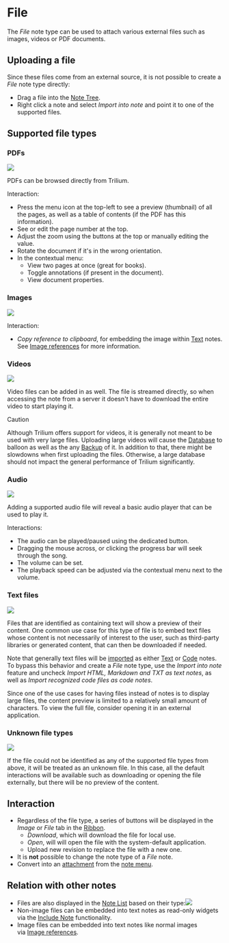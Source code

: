 # File
The _File_ note type can be used to attach various external files such as images, videos or PDF documents.

## Uploading a file

Since these files come from an external source, it is not possible to create a _File_ note type directly:

*   Drag a file into the <a class="reference-link" href="../Basic%20Concepts%20and%20Features/UI%20Elements/Note%20Tree.md">Note Tree</a>.
*   Right click a note and select _Import into note_ and point it to one of the supported files.

## Supported file types

### PDFs

![](File_image.png)

PDFs can be browsed directly from Trilium.

Interaction:

*   Press the menu icon at the top-left to see a preview (thumbnail) of all the pages, as well as a table of contents (if the PDF has this information).
*   See or edit the page number at the top.
*   Adjust the zoom using the buttons at the top or manually editing the value.
*   Rotate the document if it's in the wrong orientation.
*   In the contextual menu:
    *   View two pages at once (great for books).
    *   Toggle annotations (if present in the document).
    *   View document properties.

### Images

![](4_File_image.png)

Interaction:

*   _Copy reference to clipboard_, for embedding the image within [Text](Text.md) notes. See [Image references](Text/Images/Image%20references.md) for more information.

### Videos

![](1_File_image.png)

Video files can be added in as well. The file is streamed directly, so when accessing the note from a server it doesn't have to download the entire video to start playing it.

> [!CAUTION]
> Although Trilium offers support for videos, it is generally not meant to be used with very large files. Uploading large videos will cause the <a class="reference-link" href="../Advanced%20Usage/Database.md">Database</a> to balloon as well as the any <a class="reference-link" href="../Installation%20%26%20Setup/Backup.md">Backup</a> of it. In addition to that, there might be slowdowns when first uploading the files. Otherwise, a large database should not impact the general performance of Trilium significantly.

### Audio

![](3_File_image.png)

Adding a supported audio file will reveal a basic audio player that can be used to play it.

Interactions:

*   The audio can be played/paused using the dedicated button.
*   Dragging the mouse across, or clicking the progress bar will seek through the song.
*   The volume can be set.
*   The playback speed can be adjusted via the contextual menu next to the volume.

### Text files

![](2_File_image.png)

Files that are identified as containing text will show a preview of their content. One common use case for this type of file is to embed text files whose content is not necessarily of interest to the user, such as third-party libraries or generated content, that can then be downloaded if needed.

Note that generally text files will be [imported](../Basic%20Concepts%20and%20Features/Import%20%26%20Export) as either <a class="reference-link" href="Text.md">Text</a> or <a class="reference-link" href="Code.md">Code</a> notes. To bypass this behavior and create a _File_ note type, use the _Import into note_ feature and uncheck _Import HTML, Markdown and TXT as text notes_, as well as _Import recognized code files as code notes_. 

Since one of the use cases for having files instead of notes is to display large files, the content preview is limited to a relatively small amount of characters. To view the full file, consider opening it in an external application.

### Unknown file types

![](5_File_image.png)

If the file could not be identified as any of the supported file types from above, it will be treated as an unknown file. In this case, all the default interactions will be available such as downloading or opening the file externally, but there will be no preview of the content.

## Interaction

*   Regardless of the file type, a series of buttons will be displayed in the _Image_ or _File_ tab in the <a class="reference-link" href="../Basic%20Concepts%20and%20Features/UI%20Elements/Ribbon.md">Ribbon</a>.
    *   _Download_, which will download the file for local use.
    *   _Open_, will will open the file with the system-default application.
    *   Upload new revision to replace the file with a new one.
*   It is **not** possible to change the note type of a _File_ note.
*   Convert into an [attachment](../Basic%20Concepts%20and%20Features/Notes/Attachments.md) from the [note menu](../Basic%20Concepts%20and%20Features/UI%20Elements/Note%20buttons.md).

## Relation with other notes

*   Files are also displayed in the <a class="reference-link" href="../Basic%20Concepts%20and%20Features/Notes/Note%20List.md">Note List</a> based on their type:![](6_File_image.png)
*   Non-image files can be embedded into text notes as read-only widgets via the <a class="reference-link" href="Text/Include%20Note.md">Include Note</a> functionality.
*   Image files can be embedded into text notes like normal images via <a class="reference-link" href="Text/Images/Image%20references.md">Image references</a>.